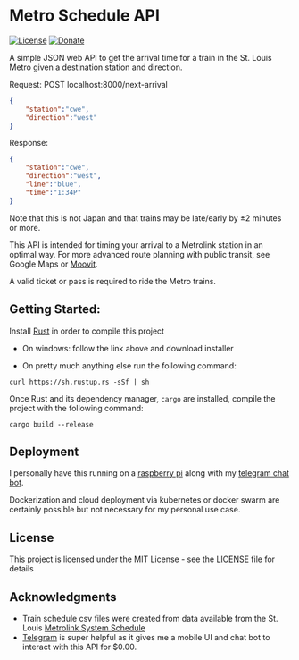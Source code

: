 # Metro Schedule API
[![License](http://img.shields.io/:license-mit-blue.svg)](http://badges.mit-license.org)
[![Donate](https://img.shields.io/badge/Donate-PayPal-green.svg)](https://paypal.me/bryantdeters)

A simple JSON web API to get the arrival time for a train in the St. Louis Metro given a destination station and direction.

Request: POST localhost:8000/next-arrival
```json
{
	"station":"cwe",
	"direction":"west"
}
```

Response:
```json
{
	"station":"cwe",
	"direction":"west",
	"line":"blue",
	"time":"1:34P"
}
```

Note that this is not Japan and that trains may be late/early by ±2 minutes or more. 

This API is intended for timing your arrival to a Metrolink station in an optimal way. For more advanced route planning with public transit, see Google Maps or [Moovit](https://moovit.com/).

A valid ticket or pass is required to ride the Metro trains.

## Getting Started: 
Install [Rust](https://www.rust-lang.org/en-US/) in order to compile this project

* On windows: follow the link above and download installer

* On pretty much anything else run the following command:

```
curl https://sh.rustup.rs -sSf | sh
```

Once Rust and its dependency manager, `cargo` are installed, compile the project with the following command:

```
cargo build --release
```

## Deployment

I personally have this running on a [raspberry pi](https://www.raspberrypi.org) along with my [telegram chat bot](https://github.com/brunt/telegram-bot).
 
 Dockerization and cloud deployment via kubernetes or docker swarm are certainly possible but not necessary for my personal use case.

## License

This project is licensed under the MIT License - see the [LICENSE](LICENSE) file for details

## Acknowledgments

* Train schedule csv files were created from data available from the St. Louis [Metrolink System Schedule](https://www.metrostlouis.org/metrolink-system-schedule/)
* [Telegram](https://telegram.org/) is super helpful as it gives me a mobile UI and chat bot to interact with this API for $0.00.


